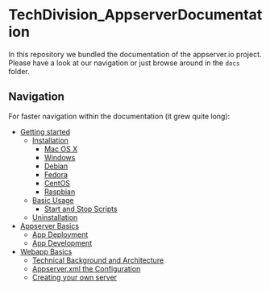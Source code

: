 TechDivision_AppserverDocumentation
===================================

In this repository we bundled the documentation of the appserver.io project.
Please have a look at our navigation or just browse around in the `docs` folder.

## Navigation
For faster navigation within the documentation (it grew quite long):

- [Getting started](<TechDivision_AppserverDocumentation/tree/master/docs/getting-started>)
	* [Installation](<docs/getting-started/installation.md>)
		- [Mac OS X](<#mac-os-x>)
		- [Windows](<#windows>)
		- [Debian](<#debian>)
		- [Fedora](<#fedora>)
		- [CentOS](<#centos>)
		- [Raspbian](<#raspbian>)
	* [Basic Usage](<#basic-usage>)
		- [Start and Stop Scripts](<#start-and-stop-scripts>)
	* [Uninstallation](<#uninstallation>)
- [Appserver Basics](<#appserver-basics>)
	* [App Deployment](<https://github.com/techdivision/TechDivision_Runtime/tree/master/src/deploy>)
	* [App Development](<#app-development>)
- [Webapp Basics](<#webapp-basics>)
	* [Technical Background and Architecture](<#technical-background-and-architecture>)
	* [Appserver.xml the Configuration](<#appserver.xml-the-configuration>)
	* [Creating your own server](<#creating-your-own-server>)
